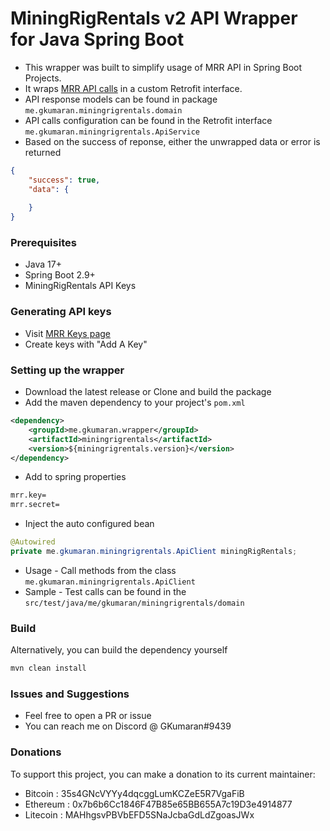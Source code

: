 # MiningRigRentals v2 API Wrapper for Java Spring Boot
 - This wrapper was built to simplify usage of MRR API in Spring Boot Projects. 
 - It wraps [MRR API calls](https://www.miningrigrentals.com/apidocv2) in a custom Retrofit interface. 
 - API response models can be found in package `me.gkumaran.miningrigrentals.domain`
 - API calls configuration can be found in the Retrofit interface `me.gkumaran.miningrigrentals.ApiService`
 - Based on the success of reponse, either the unwrapped data or error is returned
```json
{
	"success": true,
	"data": {
	
	}
}
```


### Prerequisites
  * Java 17+
  * Spring Boot 2.9+
  * MiningRigRentals API Keys
  
### Generating API keys
  * Visit [MRR Keys page](https://www.miningrigrentals.com/account/apikey)
  * Create keys with "Add A Key"
 
### Setting up the wrapper
  * Download the latest release or Clone and build the package
  * Add the maven dependency to your project's `pom.xml`
```xml
<dependency>
	<groupId>me.gkumaran.wrapper</groupId>
	<artifactId>miningrigrentals</artifactId>
	<version>${miningrigrentals.version}</version>
</dependency>
```
  * Add to spring properties
```bash
mrr.key=
mrr.secret=
```
 * Inject the auto configured bean
```java
@Autowired
private me.gkumaran.miningrigrentals.ApiClient miningRigRentals;
```
 * Usage - Call methods from the class `me.gkumaran.miningrigrentals.ApiClient`
 * Sample - Test calls can be found in the `src/test/java/me/gkumaran/miningrigrentals/domain`

### Build
Alternatively, you can build the dependency yourself
```bash
mvn clean install
```

### Issues and Suggestions
 * Feel free to open a PR or issue
 * You can reach me on Discord @ GKumaran#9439

### Donations
To support this project, you can make a donation to its current maintainer: 
 - Bitcoin  : 35s4GNcVYYy4dqcggLumKCZeE5R7VgaFiB 
 - Ethereum : 0x7b6b6Cc1846F47B85e65BB655A7c19D3e4914877
 - Litecoin : MAHhgsvPBVbEFD5SNaJcbaGdLdZgoasJWx